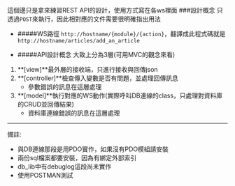 這個邊只是拿來練習REST API的設計，使用方式寫在各ws裡面
###設計概念
只透過`POST`來執行，因此相對應的文件需要很明確指出用法

* #####WS路徑
`http://hostname/{module}/{action}`，翻譯成此程式碼就是`http://hostname/articles/add_an_article`

* #####API設計概念
大致上分為3層(可用MVC的觀念來看)

1. **[view]**最外層的接收端，只進行接收與回傳json
2. **[controller]**檢查傳入變數是否有問題，並處理回傳訊息
	* 參數錯誤的訊息在這層處理
3. **[model]**執行對應的WS動作(實際呼叫DB連線的class，只處理對資料庫的CRUD並回傳結果)
	* 資料庫連線錯誤的訊息在這層處理

---
備註:

* 與DB連線那段是用PDO實作，如果沒有PDO模組請安裝
* 兩份sql檔案都要安裝，因為有綁定外部索引
* db_lib中有debuglog這段尚未實作
* 使用POSTMAN測試
